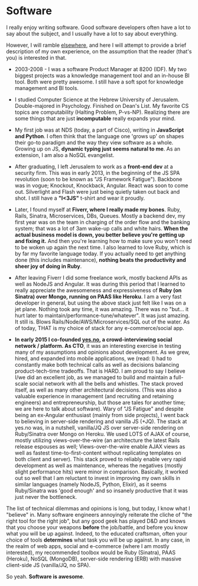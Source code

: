 # Software

I really enjoy writing software. Good software developers often have a lot to say about the subject, and I usually have a lot to say about everything. 

However, I will ramble [elsewhere](/blog), and here I will attempt to provide a brief description of my own experience, on the assumption that the reader (that's you) is interested in that.

* 2003-2008 - I was a software Product Manager at 8200 (IDF). My two biggest projects was a knowledge management tool and an in-house BI tool. Both were pretty awesome. I still have a soft spot for knowledge management and BI tools. 

* I studied Computer Science at the Hebrew University of Jerusalem. Double-majored in Psychology. Finished on Dean's List. My favorite CS topics are computability (Halting Problem, P-vs-NP). Realizing there are some things that are just **incomputable** really expands your mind. 

* My first job was at NDS (today, a part of Cisco), writing in **JavaScript and Python**. I often think that the language one 'grows up' on shapes their go-to paradigm and the way they view software as a whole. Growing up on JS, **dynamic typing just seems natural to me**. As an extension, I am also a NoSQL evangelist. 

* After graduating, I left Jerusalem to work as a **front-end dev** at a security firm. This was in early 2013, in the beginning of the JS SPA revolution (soon to be known as "JS Framework Fatigue"). Backbone was in vogue; Knockout, Knockback, Angular. React was soon to come out. Silverlight and Flash were just being quietly taken out back and shot. I still have a **"I<3JS"** t-shirt and wear it proudly. 

* Later, I found myself at **Fiverr, where I really made my bones**. Ruby, Rails, Sinatra, Microservices, DBs, Queues. Mostly a backend dev, my first year was on the team in charging of the order flow and the banking system; that was a lot of 3am wake-up calls and white hairs. **When the actual business model is down, you better believe you're getting up and fixing it.** And then you're learning how to make sure you won't need to be woken up again the next time. I also learned to love Ruby, which is by far my favorite language today. If you actually need to get anything done (this includes maintenance), **nothing beats the productivity and sheer joy of doing in Ruby**. 

* After leaving Fiverr I did some freelance work, mostly backend APIs as well as NodeJS and Angular. It was during this period that I learned to really appreciate the awesomeness and expressiveness of **Ruby (on Sinatra) over Mongo, running on PAAS like Heroku**. I am a very fast developer in general, but using the above stack just felt like I was on a jet plane. Nothing took any time, it was amazing. There was no "but... it hurt later to maintain/performance-tune/whatever". It was just amazing. It still is. Blows Rails/Node/AWS/Microservices/SQL out of the water. As of today, THAT is my choice of stack for any e-commerce/social app. 

* **In early 2015 I co-founded [yes.no](https://yes.no), a crowd-interviewing social network / platform. As CTO**, it was an interesting exercise in testing many of my assumptions and opinions about development. As we grew, hired, and expanded into mobile applications, we (read: I) had to constantly make both technical calls as well as decisions balancing product-tech-time tradeoffs. That is HARD. I am proud to say I believe I/we did an excellent job, as we managed to build and maintain a full-scale social network with all the bells and whistles. The stack proved itself, as well as many other architectural decisions. (This was also a valuable experience in management (and recruiting and retaining engineers) and entrepreneurship, but those are tales for another time; we are here to talk about software). Wary of "JS Fatigue" and despite being an ex-Angular enthusiast (mainly from side projects), I went back to believing in server-side rendering and vanilla JS (+JQ). The stack at yes.no was, in a nutshell, vanilla/JQ JS over server-side rendering on Ruby/Sinatra over Mongo on Heroku. We used LOTS of AJAX of course, mostly utilizing views-over-the-wire (an architecture the latest Rails release espouses as well; Views-over-the-wire enable AJAX views as well as fastest time-to-first-content without replicating templates on both client and server). This stack proved to reliably enable very rapid development as well as maintenance, whereas the negatives (mostly slight performance hits) were minor in comparison. Basically, it worked out so well that I am reluctant to invest in improving my own skills in similar languages (namely NodeJS, Python, Elixir), as it seems Ruby/Sinatra was 'good enough' and so insanely productive that it was just never the bottleneck.

The list of technical dilemmas and opinions is long, but today, I know what I "believe" in. Many software engineers annoyingly reiterate the cliche of "the right tool for the right job", but any good geek has played D&D and knows that you choose your weapons **before** the job/battle, and before you know what you will be up against. Indeed, to the educated craftsman, often your choice of tools **determines** what task you will be up against. In any case, in the realm of web apps, social and e-commerce (where I am mostly interested), my recommended toolbox would be Ruby (Sinatra), PAAS (Heroku), NoSQL (MongoDB), server-side rendering (ERB) with massive client-side JS (vanilla/JQ, no SPA).

So yeah. **Software is awesome**. 